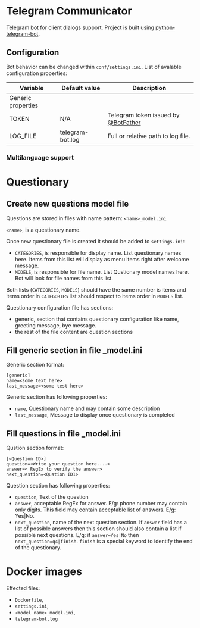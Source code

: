 # Telegram Communicator
Telegram bot for client dialogs support. Project is built using 
[python-telegram-bot](https://github.com/python-telegram-bot/).

## Configuration

Bot behavior can be changed within `conf/settings.ini`. List of avalable configuration properties:

| Variable  | Default value  | Description  |
|---|---|---|
| Generic properties ||
| TOKEN | N/A  | Telegram token issued by [@BotFather](https://telegram.me/botfather)  |
| LOG_FILE  | telegram-bot.log  | Full or relative path to log file.  |

### Multilanguage support

# Questionary

## Create new questions model file

Questions are stored in files with name pattern: `<name>_model.ini`

`<name>`, is a questionary name.

Once new questionary file is created it should be added to `settings.ini`:

* `CATEGORIES`, is responsible for display name. List questionary names here. 
Items from this list will display as menu items right after welcome message.
* `MODELS`, is responsible for file name. List Qustionary model names here.
Bot will look for file names from this list.

Both lists (`CATEGORIES`, `MODELS`) should have the same number is items and
 items order in `CATEGORIES` list should respect to items order in `MODELS` 
list.

Questionary configuration file has sections:

* generic, section that contains questionary configuration like name, greeting message, bye message.
* the rest of the file content are question sections

## Fill generic section in file <name>_model.ini

Generic section format:
```
[generic]
name=<some text here>
last_message=<some test here>
```

Generic section has following properties:

* `name`, Questionary name and may contain some description
* `last_message`, Message to display once questionary is completed

## Fill questions in file <name>_model.ini

Qustion section format:

```
[<Question ID>]
question=<Write your question here....>
answer=< RegEx to verify the answer>
next_question=<Qustion ID1>
```

Question section has following properties:

* `question`, Text of the question
* `answer`, acceptable RegEx for answer. E/g: phone number may contain only
 digits. This field may contain acceptable list of answers. E/g: Yes|No.
* `next_question`, name of the next question section. If `answer` field has
a list of possible answers then this section should also contain a list if
possible next questions. E/g: if `answer=Yes|No` then `next_question=q4|finish`.
`finish` is a special keyword to identify the end of the questionary.

# Docker images

Effected files:

* `Dockerfile`, 
* `settings.ini`,
* `<model name>_model.ini`,
* `telegram-bot.log`
